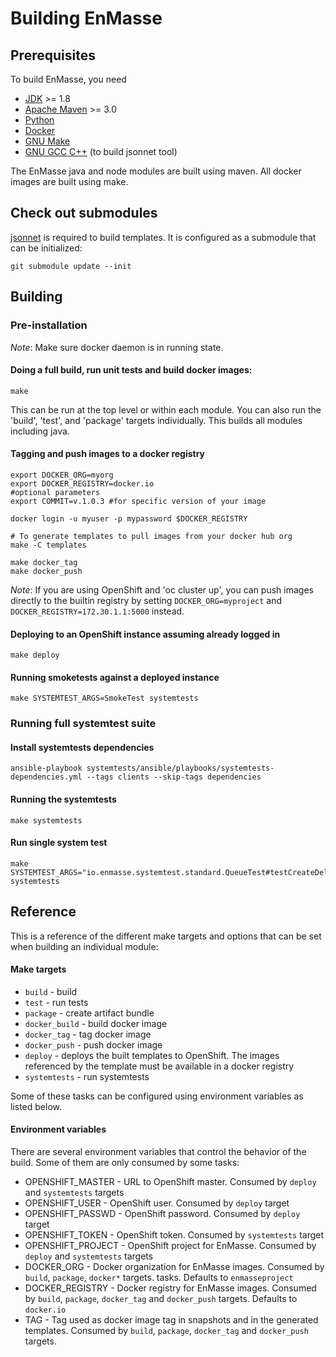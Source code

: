 # Building EnMasse

## Prerequisites

To build EnMasse, you need

   * [JDK](http://openjdk.java.net/) >= 1.8
   * [Apache Maven](https://maven.apache.org/) >= 3.0
   * [Python](https://www.python.org/)
   * [Docker](https://www.docker.com/)
   * [GNU Make](https://www.gnu.org/software/make/)
   * [GNU GCC C++](https://gcc.gnu.org/) (to build jsonnet tool)

The EnMasse java and node modules are built using maven. All docker images are built using make.

## Check out submodules

[jsonnet](http://jsonnet.org) is required to build templates. It is configured as a submodule that
can be initialized:
    
    git submodule update --init
    
## Building

### Pre-installation

*Note*: Make sure docker daemon is in running state.

#### Doing a full build, run unit tests and build docker images:

    make

This can be run at the top level or within each module. You can also run the 'build', 'test', and 'package' targets individually.
This builds all modules including java.


#### Tagging and push images to a docker registry

    export DOCKER_ORG=myorg
    export DOCKER_REGISTRY=docker.io
    #optional parameters
    export COMMIT=v.1.0.3 #for specific version of your image

    docker login -u myuser -p mypassword $DOCKER_REGISTRY

    # To generate templates to pull images from your docker hub org
    make -C templates

    make docker_tag
    make docker_push

*Note*: If you are using OpenShift and 'oc cluster up', you can push images directly to the builtin registry
by setting `DOCKER_ORG=myproject` and `DOCKER_REGISTRY=172.30.1.1:5000` instead.

#### Deploying to an OpenShift instance assuming already logged in

    make deploy

#### Running smoketests against a deployed instance

    make SYSTEMTEST_ARGS=SmokeTest systemtests

### Running full systemtest suite

#### Install systemtests dependencies

    ansible-playbook systemtests/ansible/playbooks/systemtests-dependencies.yml --tags clients --skip-tags dependencies

#### Running the systemtests

    make systemtests
    
#### Run single system test

    make SYSTEMTEST_ARGS="io.enmasse.systemtest.standard.QueueTest#testCreateDeleteQueue" systemtests
    
## Reference

This is a reference of the different make targets and options that can be set when building an
individual module:

#### Make targets

   * `build`        - build
   * `test`         - run tests
   * `package`      - create artifact bundle
   * `docker_build` - build docker image
   * `docker_tag`   - tag docker image
   * `docker_push`  - push docker image
   * `deploy`       - deploys the built templates to OpenShift. The images referenced by the template must be available in a docker registry
   * `systemtests`  - run systemtests

Some of these tasks can be configured using environment variables as listed below.

#### Environment variables

There are several environment variables that control the behavior of the build. Some of them are
only consumed by some tasks:

   * OPENSHIFT_MASTER  - URL to OpenShift master. Consumed by `deploy` and `systemtests` targets
   * OPENSHIFT_USER    - OpenShift user. Consumed by `deploy` target
   * OPENSHIFT_PASSWD  - OpenShift password. Consumed by `deploy` target
   * OPENSHIFT_TOKEN   - OpenShift token. Consumed by `systemtests` target
   * OPENSHIFT_PROJECT - OpenShift project for EnMasse. Consumed by `deploy` and `systemtests` targets
   * DOCKER_ORG        - Docker organization for EnMasse images. Consumed by `build`, `package`, `docker*` targets. tasks. Defaults to `enmasseproject`
   * DOCKER_REGISTRY   - Docker registry for EnMasse images. Consumed by `build`, `package`, `docker_tag` and `docker_push` targets. Defaults to `docker.io`
   * TAG               - Tag used as docker image tag in snapshots and in the generated templates. Consumed by `build`, `package`, `docker_tag` and `docker_push` targets.
